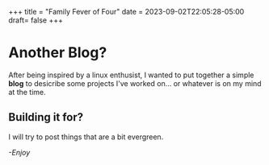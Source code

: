 +++
title = "Family Fever of Four"
date = 2023-09-02T22:05:28-05:00
draft= false
+++

# Another Blog?

After being inspired by a linux enthusist, I wanted to put together a simple **blog** to desicribe some projects I've worked on... or whatever is on my mind at the time.



## Building it for?

I will try to post things that are a bit evergreen.



*-Enjoy*
